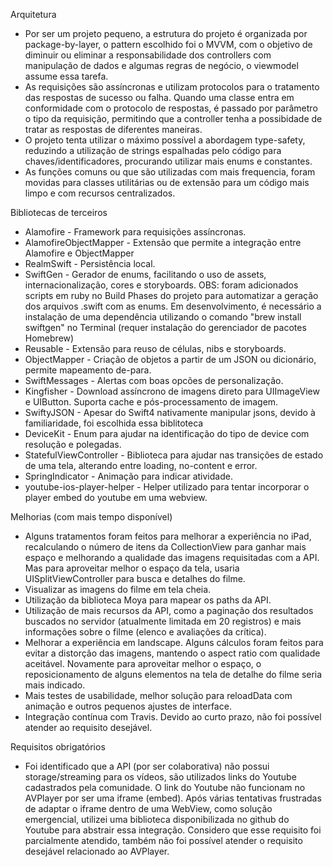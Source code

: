 Arquitetura

- Por ser um projeto pequeno, a estrutura do projeto é organizada por package-by-layer, o pattern escolhido foi o MVVM, com o objetivo de diminuir ou eliminar a responsabilidade dos controllers com manipulação de dados e algumas regras de negócio, o viewmodel assume essa tarefa. 
- As requisições são assíncronas e utilizam protocolos para o tratamento das respostas de sucesso ou falha. Quando uma classe entra em conformidade com o protocolo de respostas, é passado por parâmetro o tipo da requisição, permitindo que a controller tenha a possibidade de tratar as respostas de diferentes maneiras.
- O projeto tenta utilizar o máximo possível a abordagem type-safety, reduzindo a utilização de strings espalhadas pelo código para chaves/identificadores, procurando utilizar mais enums e constantes.
- As funções comuns ou que são utilizadas com mais frequencia, foram movidas para classes utilitárias ou de extensão para um código mais limpo e com recursos centralizados.

Bibliotecas de terceiros

 - Alamofire - Framework para requisições assíncronas.
 - AlamofireObjectMapper - Extensão que permite a integração entre Alamofire e ObjectMapper
 - RealmSwift - Persistência local.
 - SwiftGen - Gerador de enums, facilitando o uso de assets, internacionalização, cores e storyboards. OBS: foram adicionados scripts em ruby no Build Phases do projeto para automatizar a geração dos arquivos .swift com as enums. Em desenvolvimento, é necessário a instalação de uma dependência utilizando o comando "brew install swiftgen" no Terminal (requer instalação do gerenciador de pacotes Homebrew)
 - Reusable - Extensão para reuso de células, nibs e storyboards.
 - ObjectMapper - Criação de objetos a partir de um JSON ou dicionário, permite mapeamento de-para.
 - SwiftMessages - Alertas com boas opcões de personalização.
 - Kingfisher - Download assíncrono de imagens direto para UIImageView e UIButton. Suporta cache e pós-processamento de imagem.
 - SwiftyJSON - Apesar do Swift4 nativamente manipular jsons, devido à familiaridade, foi escolhida essa biblitoteca
 - DeviceKit - Enum para ajudar na identificação do tipo de device com resolução e polegadas.
 - StatefulViewController - Biblioteca para ajudar nas transições de estado de uma tela, alterando entre loading, no-content e error.
 - SpringIndicator - Animação para indicar atividade.
 - youtube-ios-player-helper - Helper utilizado para tentar incorporar o player embed do youtube em uma webview.

Melhorias (com mais tempo disponível)

- Alguns tratamentos foram feitos para melhorar a experiência no iPad, recalculando o número de itens da CollectionView para ganhar mais espaço e melhorando a qualidade das imagens requisitadas com a API. Mas para aproveitar melhor o espaço da tela, usaria UISplitViewController para busca e detalhes do filme.
- Visualizar as imagens do filme em tela cheia.
- Utilização da biblioteca Moya para mapear os paths da API.
- Utilização de mais recursos da API, como a paginação dos resultados buscados no servidor (atualmente limitada em 20 registros) e mais informações sobre o filme (elenco e avaliações da crítica).
- Melhorar a experiência em landscape. Alguns cálculos foram feitos para evitar a distorção das imagens, mantendo o aspect ratio com qualidade aceitável. Novamente para aproveitar melhor o espaço, o reposicionamento de alguns elementos na tela de detalhe do filme seria mais indicado.
- Mais testes de usabilidade, melhor solução para reloadData com animação e outros pequenos ajustes de interface.
- Integração contínua com Travis. Devido ao curto prazo, não foi possível atender ao requisito desejável.


Requisitos obrigatórios

- Foi identificado que a API (por ser colaborativa) não possui storage/streaming para os vídeos, são utilizados links do Youtube cadastrados pela comunidade. O link do Youtube não funcionam no AVPlayer por ser uma iframe (embed). Após várias tentativas frustradas de adaptar o iframe dentro de uma WebView, como solução emergencial, utilizei uma biblioteca disponibilizada no github do Youtube para abstrair essa integração. Considero que esse requisito foi parcialmente atendido, também não foi possível atender o requisito desejável relacionado ao AVPlayer.
